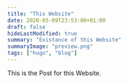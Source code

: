 ```yaml
---
title: "This Website"
date: 2020-05-09T23:53:00+01:00
draft: false
hideLastModified: true
summary: "Existance of this Website"
summaryImage: "preview.png"
tags: ["hugo", "blog"]
---
```


This is the Post for this Website.